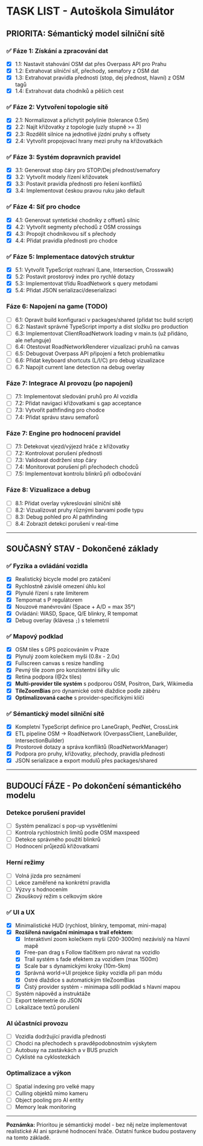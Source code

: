 # TASK LIST - Autoškola Simulátor

## PRIORITA: Sémantický model silniční sítě

### ✅ Fáze 1: Získání a zpracování dat 
- [x] 1.1: Nastavit stahování OSM dat přes Overpass API pro Prahu
- [x] 1.2: Extrahovat silniční síť, přechody, semafory z OSM dat
- [x] 1.3: Extrahovat pravidla přednosti (stop, dej přednost, hlavní) z OSM tagů
- [x] 1.4: Extrahovat data chodníků a pěších cest

### ✅ Fáze 2: Vytvoření topologie sítě
- [x] 2.1: Normalizovat a přichytit polylinie (tolerance 0.5m)
- [x] 2.2: Najít křižovatky z topologie (uzly stupně >= 3)
- [x] 2.3: Rozdělit silnice na jednotlivé jízdní pruhy s offsety
- [x] 2.4: Vytvořit propojovací hrany mezi pruhy na křižovatkách

### ✅ Fáze 3: Systém dopravních pravidel
- [x] 3.1: Generovat stop čáry pro STOP/Dej přednost/semafory
- [x] 3.2: Vytvořit modely řízení křižovatek
- [x] 3.3: Postavit pravidla přednosti pro řešení konfliktů
- [x] 3.4: Implementovat českou pravou ruku jako default

### ✅ Fáze 4: Síť pro chodce
- [x] 4.1: Generovat syntetické chodníky z offsetů silnic
- [x] 4.2: Vytvořit segmenty přechodů z OSM crossings
- [x] 4.3: Propojit chodníkovou síť s přechody
- [x] 4.4: Přidat pravidla přednosti pro chodce

### ✅ Fáze 5: Implementace datových struktur
- [x] 5.1: Vytvořit TypeScript rozhraní (Lane, Intersection, Crosswalk)
- [x] 5.2: Postavit prostorový index pro rychlé dotazy
- [x] 5.3: Implementovat třídu RoadNetwork s query metodami
- [x] 5.4: Přidat JSON serializaci/deserializaci

### Fáze 6: Napojení na game (TODO)
- [ ] 6.1: Opravit build konfiguraci v packages/shared (přidat tsc build script)
- [ ] 6.2: Nastavit správné TypeScript importy a dist složku pro production
- [ ] 6.3: Implementovat ClientRoadNetwork loading v main.ts (už přidáno, ale nefunguje)
- [ ] 6.4: Otestovat RoadNetworkRenderer vizualizaci pruhů na canvas
- [ ] 6.5: Debugovat Overpass API připojení a fetch problematiku
- [ ] 6.6: Přidat keyboard shortcuts (L/I/C) pro debug vizualizace
- [ ] 6.7: Napojit current lane detection na debug overlay

### Fáze 7: Integrace AI provozu (po napojení)
- [ ] 7.1: Implementovat sledování pruhů pro AI vozidla
- [ ] 7.2: Přidat navigaci křižovatkami s gap acceptance
- [ ] 7.3: Vytvořit pathfinding pro chodce
- [ ] 7.4: Přidat správu stavu semaforů

### Fáze 7: Engine pro hodnocení pravidel
- [ ] 7.1: Detekovat vjezd/výjezd hráče z křižovatky
- [ ] 7.2: Kontrolovat porušení přednosti
- [ ] 7.3: Validovat dodržení stop čáry
- [ ] 7.4: Monitorovat porušení při přechodech chodců
- [ ] 7.5: Implementovat kontrolu blinkrů při odbočování

### Fáze 8: Vizualizace a debug
- [ ] 8.1: Přidat overlay vykreslování silniční sítě
- [ ] 8.2: Vizualizovat pruhy různými barvami podle typu
- [ ] 8.3: Debug pohled pro AI pathfinding
- [ ] 8.4: Zobrazit detekci porušení v real-time

---

## SOUČASNÝ STAV - Dokončené základy

### ✅ Fyzika a ovládání vozidla
- [x] Realistický bicycle model pro zatáčení
- [x] Rychlostně závislé omezení úhlu kol
- [x] Plynulé řízení s rate limiterem
- [x] Tempomat s P regulátorem
- [x] Nouzové manévrování (Space + A/D = max 35°)
- [x] Ovládání: WASD, Space, Q/E blinkry, R tempomat
- [x] Debug overlay (klávesa `;`) s telemetrií

### ✅ Mapový podklad
- [x] OSM tiles s GPS pozicováním v Praze
- [x] Plynulý zoom kolečkem myši (0.8x - 2.0x)
- [x] Fullscreen canvas s resize handling  
- [x] Pevný tile zoom pro konzistentní šířky ulic
- [x] Retina podpora (@2x tiles)
- [x] **Multi-provider tile systém** s podporou OSM, Positron, Dark, Wikimedia
- [x] **TileZoomBias** pro dynamické ostré dlaždice podle záběru
- [x] **Optimalizovaná cache** s provider-specifickými klíči

### ✅ Sémantický model silniční sítě
- [x] Kompletní TypeScript definice pro LaneGraph, PedNet, CrossLink
- [x] ETL pipeline OSM → RoadNetwork (OverpassClient, LaneBuilder, IntersectionBuilder)
- [x] Prostorové dotazy a správa konfliktů (RoadNetworkManager)
- [x] Podpora pro pruhy, křižovatky, přechody, pravidla přednosti
- [x] JSON serializace a export modulů přes packages/shared

---

## BUDOUCÍ FÁZE - Po dokončení sémantického modelu

### Detekce porušení pravidel
- [ ] Systém penalizací s pop-up vysvětleními
- [ ] Kontrola rychlostních limitů podle OSM maxspeed
- [ ] Detekce správného použití blinkrů
- [ ] Hodnocení průjezdů křižovatkami

### Herní režimy
- [ ] Volná jízda pro seznámení
- [ ] Lekce zaměřené na konkrétní pravidla  
- [ ] Výzvy s hodnocením
- [ ] Zkouškový režim s celkovým skóre

### ✅ UI a UX
- [x] Minimalistické HUD (rychlost, blinkry, tempomat, mini-mapa)
- [x] **Rozšířená navigační minimapa s trail efektem**:
  - [x] Interaktivní zoom kolečkem myši (200-3000m) nezávislý na hlavní mapě
  - [x] Free-pan drag s Follow tlačítkem pro návrat na vozidlo
  - [x] Trail systém s fade efektem za vozidlem (max 1500m)
  - [x] Scale bar s dynamickými kroky (10m-5km)
  - [x] Správná world→UI projekce šipky vozidla při pan módu
  - [x] Ostré dlaždice s automatickým tileZoomBias
  - [x] Čistý provider systém - minimapa sdílí podklad s hlavní mapou
- [ ] Systém nápověd a instruktáže
- [ ] Export telemetrie do JSON
- [ ] Lokalizace textů porušení

### AI účastníci provozu
- [ ] Vozidla dodržující pravidla přednosti
- [ ] Chodci na přechodech s pravděpodobnostním výskytem
- [ ] Autobusy na zastávkách a v BUS pruzích
- [ ] Cyklisté na cyklostezkách

### Optimalizace a výkon
- [ ] Spatial indexing pro velké mapy
- [ ] Culling objektů mimo kameru
- [ ] Object pooling pro AI entity
- [ ] Memory leak monitoring

---

**Poznámka:** Prioritou je sémantický model - bez něj nelze implementovat realistické AI ani správné hodnocení hráče. Ostatní funkce budou postaveny na tomto základě.